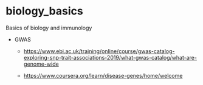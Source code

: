# biology_basics
Basics of biology and immunology

* GWAS

    * https://www.ebi.ac.uk/training/online/course/gwas-catalog-exploring-snp-trait-associations-2019/what-gwas-catalog/what-are-genome-wide
    
    * https://www.coursera.org/learn/disease-genes/home/welcome
    
    
